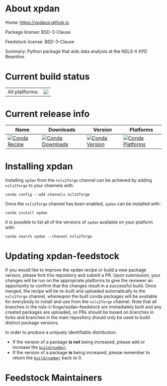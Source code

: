 About xpdan
===========

Home: https://xpdacq.github.io

Package license: BSD-3-Clause

Feedstock license: BSD-3-Clause

Summary: Python package that aids data analysis at the NSLS-II XPD Beamline.



Current build status
====================


<table><tr><td>All platforms:</td>
    <td>
      <a href="https://dev.azure.com/nsls2forge/nsls2forge/_build/latest?definitionId=181&branchName=master">
        <img src="https://dev.azure.com/nsls2forge/nsls2forge/_apis/build/status/xpdan-feedstock?branchName=master">
      </a>
    </td>
  </tr>
</table>

Current release info
====================

| Name | Downloads | Version | Platforms |
| --- | --- | --- | --- |
| [![Conda Recipe](https://img.shields.io/badge/recipe-xpdan-green.svg)](https://anaconda.org/nsls2forge/xpdan) | [![Conda Downloads](https://img.shields.io/conda/dn/nsls2forge/xpdan.svg)](https://anaconda.org/nsls2forge/xpdan) | [![Conda Version](https://img.shields.io/conda/vn/nsls2forge/xpdan.svg)](https://anaconda.org/nsls2forge/xpdan) | [![Conda Platforms](https://img.shields.io/conda/pn/nsls2forge/xpdan.svg)](https://anaconda.org/nsls2forge/xpdan) |

Installing xpdan
================

Installing `xpdan` from the `nsls2forge` channel can be achieved by adding `nsls2forge` to your channels with:

```
conda config --add channels nsls2forge
```

Once the `nsls2forge` channel has been enabled, `xpdan` can be installed with:

```
conda install xpdan
```

It is possible to list all of the versions of `xpdan` available on your platform with:

```
conda search xpdan --channel nsls2forge
```




Updating xpdan-feedstock
========================

If you would like to improve the xpdan recipe or build a new
package version, please fork this repository and submit a PR. Upon submission,
your changes will be run on the appropriate platforms to give the reviewer an
opportunity to confirm that the changes result in a successful build. Once
merged, the recipe will be re-built and uploaded automatically to the
`nsls2forge` channel, whereupon the built conda packages will be available for
everybody to install and use from the `nsls2forge` channel.
Note that all branches in the nsls-ii-forge/xpdan-feedstock are
immediately built and any created packages are uploaded, so PRs should be based
on branches in forks and branches in the main repository should only be used to
build distinct package versions.

In order to produce a uniquely identifiable distribution:
 * If the version of a package **is not** being increased, please add or increase
   the [``build/number``](https://conda.io/docs/user-guide/tasks/build-packages/define-metadata.html#build-number-and-string).
 * If the version of a package **is** being increased, please remember to return
   the [``build/number``](https://conda.io/docs/user-guide/tasks/build-packages/define-metadata.html#build-number-and-string)
   back to 0.

Feedstock Maintainers
=====================


